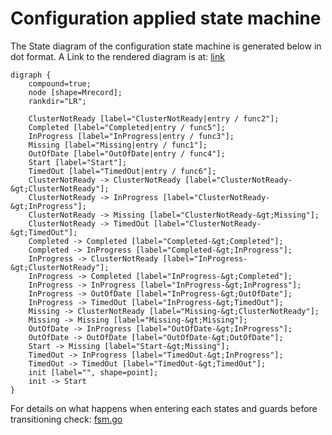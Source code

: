 # Configuration applied state machine
The State diagram of the configuration state machine is generated below in dot format.
 A Link to the rendered diagram is at: [link](https://dreampuf.github.io/GraphvizOnline/?presentation#digraph%20%7B%0A%09compound=true%3B%0A%09node%20%5Bshape=Mrecord%5D%3B%0A%09rankdir=%22LR%22%3B%0A%0A%09ClusterNotReady%20%5Blabel=%22ClusterNotReady%7Centry%20%2F%20func2%22%5D%3B%0A%09Completed%20%5Blabel=%22Completed%7Centry%20%2F%20func5%22%5D%3B%0A%09InProgress%20%5Blabel=%22InProgress%7Centry%20%2F%20func3%22%5D%3B%0A%09Missing%20%5Blabel=%22Missing%7Centry%20%2F%20func1%22%5D%3B%0A%09OutOfDate%20%5Blabel=%22OutOfDate%7Centry%20%2F%20func4%22%5D%3B%0A%09Start%20%5Blabel=%22Start%22%5D%3B%0A%09TimedOut%20%5Blabel=%22TimedOut%7Centry%20%2F%20func6%22%5D%3B%0A%09ClusterNotReady%20-%3E%20ClusterNotReady%20%5Blabel=%22ClusterNotReady-&gt%3BClusterNotReady%22%5D%3B%0A%09ClusterNotReady%20-%3E%20InProgress%20%5Blabel=%22ClusterNotReady-&gt%3BInProgress%22%5D%3B%0A%09ClusterNotReady%20-%3E%20Missing%20%5Blabel=%22ClusterNotReady-&gt%3BMissing%22%5D%3B%0A%09ClusterNotReady%20-%3E%20TimedOut%20%5Blabel=%22ClusterNotReady-&gt%3BTimedOut%22%5D%3B%0A%09Completed%20-%3E%20Completed%20%5Blabel=%22Completed-&gt%3BCompleted%22%5D%3B%0A%09Completed%20-%3E%20InProgress%20%5Blabel=%22Completed-&gt%3BInProgress%22%5D%3B%0A%09InProgress%20-%3E%20ClusterNotReady%20%5Blabel=%22InProgress-&gt%3BClusterNotReady%22%5D%3B%0A%09InProgress%20-%3E%20Completed%20%5Blabel=%22InProgress-&gt%3BCompleted%22%5D%3B%0A%09InProgress%20-%3E%20InProgress%20%5Blabel=%22InProgress-&gt%3BInProgress%22%5D%3B%0A%09InProgress%20-%3E%20OutOfDate%20%5Blabel=%22InProgress-&gt%3BOutOfDate%22%5D%3B%0A%09InProgress%20-%3E%20TimedOut%20%5Blabel=%22InProgress-&gt%3BTimedOut%22%5D%3B%0A%09Missing%20-%3E%20ClusterNotReady%20%5Blabel=%22Missing-&gt%3BClusterNotReady%22%5D%3B%0A%09Missing%20-%3E%20Missing%20%5Blabel=%22Missing-&gt%3BMissing%22%5D%3B%0A%09OutOfDate%20-%3E%20InProgress%20%5Blabel=%22OutOfDate-&gt%3BInProgress%22%5D%3B%0A%09OutOfDate%20-%3E%20OutOfDate%20%5Blabel=%22OutOfDate-&gt%3BOutOfDate%22%5D%3B%0A%09Start%20-%3E%20Missing%20%5Blabel=%22Start-&gt%3BMissing%22%5D%3B%0A%09TimedOut%20-%3E%20InProgress%20%5Blabel=%22TimedOut-&gt%3BInProgress%22%5D%3B%0A%09TimedOut%20-%3E%20TimedOut%20%5Blabel=%22TimedOut-&gt%3BTimedOut%22%5D%3B%0A%09init%20%5Blabel=%22%22%2C%20shape=point%5D%3B%0A%09init%20-%3E%20Start%0A%7D%0A)
```
digraph {
	compound=true;
	node [shape=Mrecord];
	rankdir="LR";

	ClusterNotReady [label="ClusterNotReady|entry / func2"];
	Completed [label="Completed|entry / func5"];
	InProgress [label="InProgress|entry / func3"];
	Missing [label="Missing|entry / func1"];
	OutOfDate [label="OutOfDate|entry / func4"];
	Start [label="Start"];
	TimedOut [label="TimedOut|entry / func6"];
	ClusterNotReady -> ClusterNotReady [label="ClusterNotReady-&gt;ClusterNotReady"];
	ClusterNotReady -> InProgress [label="ClusterNotReady-&gt;InProgress"];
	ClusterNotReady -> Missing [label="ClusterNotReady-&gt;Missing"];
	ClusterNotReady -> TimedOut [label="ClusterNotReady-&gt;TimedOut"];
	Completed -> Completed [label="Completed-&gt;Completed"];
	Completed -> InProgress [label="Completed-&gt;InProgress"];
	InProgress -> ClusterNotReady [label="InProgress-&gt;ClusterNotReady"];
	InProgress -> Completed [label="InProgress-&gt;Completed"];
	InProgress -> InProgress [label="InProgress-&gt;InProgress"];
	InProgress -> OutOfDate [label="InProgress-&gt;OutOfDate"];
	InProgress -> TimedOut [label="InProgress-&gt;TimedOut"];
	Missing -> ClusterNotReady [label="Missing-&gt;ClusterNotReady"];
	Missing -> Missing [label="Missing-&gt;Missing"];
	OutOfDate -> InProgress [label="OutOfDate-&gt;InProgress"];
	OutOfDate -> OutOfDate [label="OutOfDate-&gt;OutOfDate"];
	Start -> Missing [label="Start-&gt;Missing"];
	TimedOut -> InProgress [label="TimedOut-&gt;InProgress"];
	TimedOut -> TimedOut [label="TimedOut-&gt;TimedOut"];
	init [label="", shape=point];
	init -> Start
}

```
For details on what happens when entering each states and guards before transitioning check: [fsm.go](internal/configfsm/fsm.go)